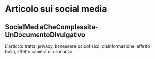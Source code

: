 # Articolo sui social media
## SocialMediaCheComplessita-UnDocumentoDivulgativo
L'articolo tratta: privacy, benessere-psicofisico, disinformazione, effetto bolla, effetto camera di risonanza
